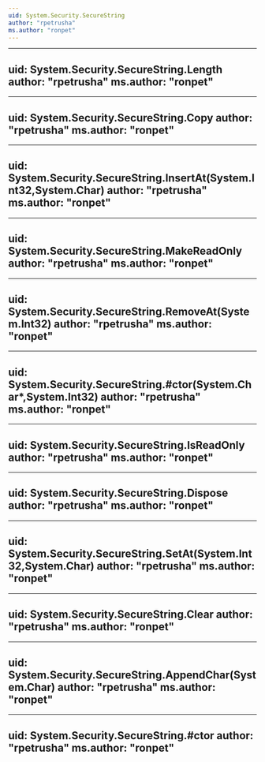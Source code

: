 ```yaml
---
uid: System.Security.SecureString
author: "rpetrusha"
ms.author: "ronpet"
---
```


---
uid: System.Security.SecureString.Length
author: "rpetrusha"
ms.author: "ronpet"
---

---
uid: System.Security.SecureString.Copy
author: "rpetrusha"
ms.author: "ronpet"
---

---
uid: System.Security.SecureString.InsertAt(System.Int32,System.Char)
author: "rpetrusha"
ms.author: "ronpet"
---

---
uid: System.Security.SecureString.MakeReadOnly
author: "rpetrusha"
ms.author: "ronpet"
---

---
uid: System.Security.SecureString.RemoveAt(System.Int32)
author: "rpetrusha"
ms.author: "ronpet"
---

---
uid: System.Security.SecureString.#ctor(System.Char*,System.Int32)
author: "rpetrusha"
ms.author: "ronpet"
---

---
uid: System.Security.SecureString.IsReadOnly
author: "rpetrusha"
ms.author: "ronpet"
---

---
uid: System.Security.SecureString.Dispose
author: "rpetrusha"
ms.author: "ronpet"
---

---
uid: System.Security.SecureString.SetAt(System.Int32,System.Char)
author: "rpetrusha"
ms.author: "ronpet"
---

---
uid: System.Security.SecureString.Clear
author: "rpetrusha"
ms.author: "ronpet"
---

---
uid: System.Security.SecureString.AppendChar(System.Char)
author: "rpetrusha"
ms.author: "ronpet"
---

---
uid: System.Security.SecureString.#ctor
author: "rpetrusha"
ms.author: "ronpet"
---
